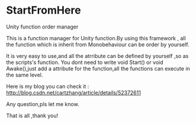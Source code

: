 # StartFromHere
Unity function order manager

This is a function manager for Unity function.By using this framework ,
all the function which is inherit from Monobehaviour can be order by yourself.

It is very easy to use,and all the atrribute can be defined by yourself ,so as the scripts's function.
You dont need to write void Start() or void Awake(),just add a attribute for the function,all the functions 
can execute in the same level.

Here is my blog you can check it : http://blog.csdn.net/cartzhang/article/details/52372611

Any question,pls let me know.

That is all ,thank you!
